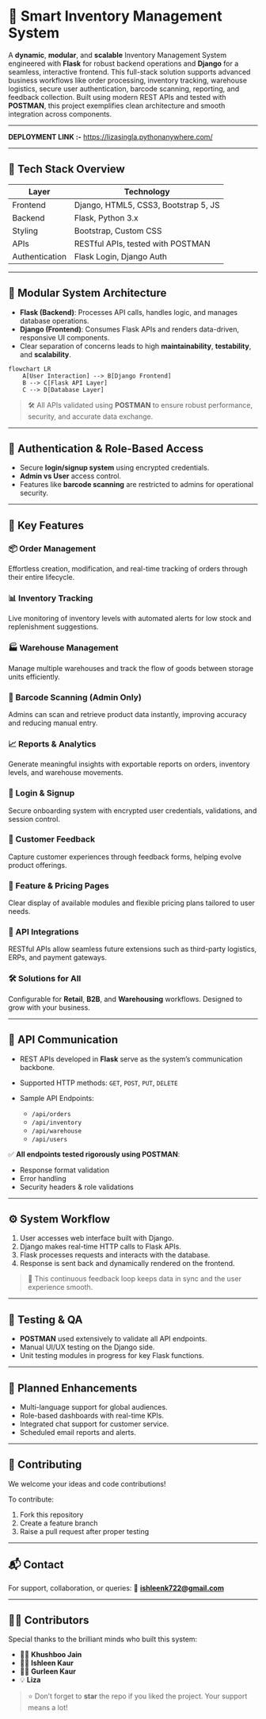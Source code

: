 # 🧠 Smart Inventory Management System

A **dynamic**, **modular**, and **scalable** Inventory Management System engineered with **Flask** for robust backend operations and **Django** for a seamless, interactive frontend. This full-stack solution supports advanced business workflows like order processing, inventory tracking, warehouse logistics, secure user authentication, barcode scanning, reporting, and feedback collection. Built using modern REST APIs and tested with **POSTMAN**, this project exemplifies clean architecture and smooth integration across components.

---

**DEPLOYMENT LINK :-** https://lizasingla.pythonanywhere.com/

---

## 🚀 Tech Stack Overview

| Layer          | Technology                           |
| -------------- | ------------------------------------ |
| Frontend       | Django, HTML5, CSS3, Bootstrap 5, JS |
| Backend        | Flask, Python 3.x                    |
| Styling        | Bootstrap, Custom CSS                |
| APIs           | RESTful APIs, tested with POSTMAN    |
| Authentication | Flask Login, Django Auth             |

---

## 🧩 Modular System Architecture

* **Flask (Backend)**: Processes API calls, handles logic, and manages database operations.
* **Django (Frontend)**: Consumes Flask APIs and renders data-driven, responsive UI components.
* Clear separation of concerns leads to high **maintainability**, **testability**, and **scalability**.

```mermaid
flowchart LR
    A[User Interaction] --> B[Django Frontend]
    B --> C[Flask API Layer]
    C --> D[Database Layer]
```

> 🛠️ All APIs validated using **POSTMAN** to ensure robust performance, security, and accurate data exchange.

---

## 🔐 Authentication & Role-Based Access

* Secure **login/signup system** using encrypted credentials.
* **Admin vs User** access control.
* Features like **barcode scanning** are restricted to admins for operational security.

---

## 🔑 Key Features

### 📦 Order Management

Effortless creation, modification, and real-time tracking of orders through their entire lifecycle.

### 📊 Inventory Tracking

Live monitoring of inventory levels with automated alerts for low stock and replenishment suggestions.

### 🏭 Warehouse Management

Manage multiple warehouses and track the flow of goods between storage units efficiently.

### 🧾 Barcode Scanning (Admin Only)

Admins can scan and retrieve product data instantly, improving accuracy and reducing manual entry.

### 📈 Reports & Analytics

Generate meaningful insights with exportable reports on orders, inventory levels, and warehouse movements.

### 🔐 Login & Signup

Secure onboarding system with encrypted user credentials, validations, and session control.

### 💬 Customer Feedback

Capture customer experiences through feedback forms, helping evolve product offerings.

### 💸 Feature & Pricing Pages

Clear display of available modules and flexible pricing plans tailored to user needs.

### 🔌 API Integrations

RESTful APIs allow seamless future extensions such as third-party logistics, ERPs, and payment gateways.

### 🛠️ Solutions for All

Configurable for **Retail**, **B2B**, and **Warehousing** workflows. Designed to grow with your business.

---

## 🔗 API Communication

* REST APIs developed in **Flask** serve as the system’s communication backbone.
* Supported HTTP methods: `GET`, `POST`, `PUT`, `DELETE`
* Sample API Endpoints:

  * `/api/orders`
  * `/api/inventory`
  * `/api/warehouse`
  * `/api/users`

✅ **All endpoints tested rigorously using POSTMAN**:

* Response format validation
* Error handling
* Security headers & role validations

---

## ⚙️ System Workflow

1. User accesses web interface built with Django.
2. Django makes real-time HTTP calls to Flask APIs.
3. Flask processes requests and interacts with the database.
4. Response is sent back and dynamically rendered on the frontend.

> 🔁 This continuous feedback loop keeps data in sync and the user experience smooth.

---

## 🧪 Testing & QA

* **POSTMAN** used extensively to validate all API endpoints.
* Manual UI/UX testing on the Django side.
* Unit testing modules in progress for key Flask functions.

---

## 🌱 Planned Enhancements

* Multi-language support for global audiences.
* Role-based dashboards with real-time KPIs.
* Integrated chat support for customer service.
* Scheduled email reports and alerts.

---

## 🤝 Contributing

We welcome your ideas and code contributions!

To contribute:

1. Fork this repository
2. Create a feature branch
3. Raise a pull request after proper testing

---

## 📬 Contact

For support, collaboration, or queries:
📧 **[ishleenk722@gmail.com](mailto:ishleenk722@gmail.com)**

---

## 👨‍💼 Contributors

Special thanks to the brilliant minds who built this system:

* 🧑‍💻 **Khushboo Jain**
* 👩‍💻 **Ishleen Kaur**
* 👩‍💼 **Gurleen Kaur**
* 💡 **Liza**

> ⭐ Don’t forget to **star** the repo if you liked the project. Your support means a lot!
